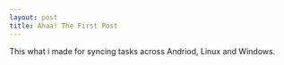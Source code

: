 ```yaml
---
layout: post
title: Ahaa! The First Post
---
```


This what i made for syncing tasks across Andriod, Linux and Windows.







